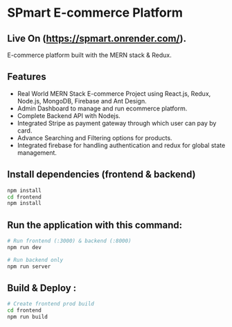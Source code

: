 
# SPmart E-commerce Platform

## Live On (https://spmart.onrender.com/). 

E-commerce platform built with the MERN stack & Redux.



## Features

* Real World MERN Stack E-commerce Project using React.js, Redux, Node.js, MongoDB, Firebase and Ant Design.
* Admin Dashboard to manage and run ecommerce platform.
* Complete Backend API with Nodejs.
* Integrated Stripe as payment gateway through which user can pay by card.
* Advance Searching and Filtering options for products.
* Integrated firebase for handling authentication and redux for global state management.


## Install dependencies (frontend & backend)
```bash
npm install
cd frontend
npm install
```

## Run the application with this command:
```bash
# Run frontend (:3000) & backend (:8000)
npm run dev

# Run backend only
npm run server
```

## Build & Deploy :
```bash
# Create frontend prod build
cd frontend
npm run build
```
